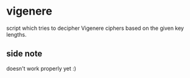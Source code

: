 # vigenere
script which tries to decipher Vigenere ciphers based on the given key lengths.

## side note
doesn't work properly yet :)
